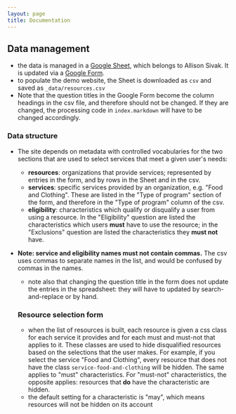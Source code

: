 ```yaml
---
layout: page
title: Documentation
---
```


## Data management

- the data is managed in a [Google Sheet](https://docs.google.com/spreadsheets/d/1h8iZt6ceY0YvhZryutdLVoaU6H3WONkZssaew_hxb9I), which belongs to Allison Sivak. It is updated via a [Google Form](https://docs.google.com/forms/d/1z9oOI93xfNi7I8pzawDH5w6IquFcG8o4ej9POvISXCk/edit).
- to populate the demo website, the Sheet is downloaded as ```csv``` and saved as ```_data/resources.csv```
- Note that the question titles in the Google Form become the column headings in the csv file, and therefore should not be changed. If they are changed, the processing code in ```index.markdown``` will have to be changed accordingly.

### Data structure

- The site depends on metadata with controlled vocabularies for the two sections that are used to select services that meet a given user's needs:
  - **resources**: organizations that provide services; represented by entries in the form, and by rows in the Sheet and in the csv.
  - **services**: specific services provided by an organization, e.g. "Food and Clothing". These are listed in the "Type of program" section of the form, and therefore in the "Type of program" column of the csv. 
  - **eligibility**: characteristics which qualify or disqualify a user from using a resource. In the "Eligibility" question are listed the characteristics which users **must** have to use the resource; in the "Exclusions" question are listed the characteristics they **must not** have. 
- **Note: service and eligibility names must not contain commas.** The csv uses commas to separate names in the list, and would be confused by commas in the names.
  - note also that changing the question title in the form does not update the entries in the spreadsheet: they will have to updated by search-and-replace or by hand.
  
  ### Resource selection form
  
  - when the list of resources is built, each resource is given a css class for each service it provides and for each must and must-not that applies to it. These classes are used to hide disqualified resources based on the selections that the user makes. For example, if you select the service "Food and Clothing", every resource that does not have the class ```service-food-and-clothing``` will be hidden. The same applies to "must" characteristics. For "must-not" characteristics, the opposite applies: resources that **do** have the characteristic are hidden.
  - the default setting for a characteristic is "may", which means resources will not be hidden on its account